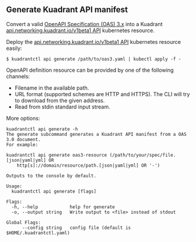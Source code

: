 ## Generate Kuadrant API manifest

Convert a valid [OpenAPI Specification (OAS) 3.x](https://github.com/OAI/OpenAPI-Specification/blob/main/versions/3.0.2.md)
into a Kuadrant [api.networking.kuadrant.io/v1beta1 API](https://github.com/Kuadrant/kuadrant-controller/blob/v0.0.1-pre/apis/networking/v1beta1/api_types.go) kubernetes resource. 

Deploy the [api.networking.kuadrant.io/v1beta1 API](https://github.com/Kuadrant/kuadrant-controller/blob/v0.0.1-pre/apis/networking/v1beta1/api_types.go) kubernetes resource easily:

```
$ kuadrantctl api generate /path/to/oas3.yaml | kubectl apply -f -
```

OpenAPI definition resource can be provided by one of the following channels:
* Filename in the available path.
* URL format (supported schemes are HTTP and HTTPS). The CLI will try to download from the given address.
* Read from stdin standard input stream.

More options:

```shell
kuadrantctl api generate -h
The generate subcommand generates a Kuadrant API manifest from a OAS 3.0 document.
For example:

kuadrantctl api generate oas3-resource (/path/to/your/spec/file.[json|yaml|yml] OR
    http[s]://domain/resource/path.[json|yaml|yml] OR '-')

Outputs to the console by default.

Usage:
  kuadrantctl api generate [flags]

Flags:
  -h, --help            help for generate
  -o, --output string   Write output to <file> instead of stdout

Global Flags:
      --config string   config file (default is $HOME/.kuadrantctl.yaml)
```
